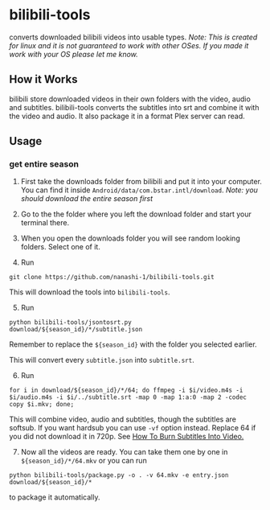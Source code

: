 # bilibili-tools

converts downloaded bilibili videos into usable types. _Note: This is created for linux and it is not guaranteed to work with other OSes. If you made it work with your OS please let me know._

## How it Works

bilibili store downloaded videos in their own folders with the video, audio and subtitles. bilibili-tools converts the subtitles into srt and combine it with the video and audio. It also package it in a format Plex server can read.

## Usage

### get entire season

1. First take the downloads folder from bilibili and put it into your computer. You can find it inside `Android/data/com.bstar.intl/download`. _Note: you should download the entire season first_

2. Go to the the folder where you left the download folder and start your terminal there.

3. When you open the downloads folder you will see random looking folders. Select one of it.

4. Run

```
git clone https://github.com/nanashi-1/bilibili-tools.git
```

This will download the tools into `bilibili-tools`.

5. Run

```
python bilibili-tools/jsontosrt.py download/${season_id}/*/subtitle.json
```

Remember to replace the `${season_id}` with the folder you selected earlier.

This will convert every `subtitle.json` into `subtitle.srt`.

6. Run

```
for i in download/${season_id}/*/64; do ffmpeg -i $i/video.m4s -i $i/audio.m4s -i $i/../subtitle.srt -map 0 -map 1:a:0 -map 2 -codec copy $i.mkv; done;
```

This will combine video, audio and subtitles, though the subtitles are softsub. If you want hardsub you can use `-vf` option instead. Replace 64 if you did not download it in 720p. See [How To Burn Subtitles Into Video.](https://trac.ffmpeg.org/wiki/HowToBurnSubtitlesIntoVideo)

7. Now all the videos are ready. You can take them one by one in `${season_id}/*/64.mkv` or you can run

```
python bilibili-tools/package.py -o . -v 64.mkv -e entry.json download/${season_id}/*
```

to package it automatically.
